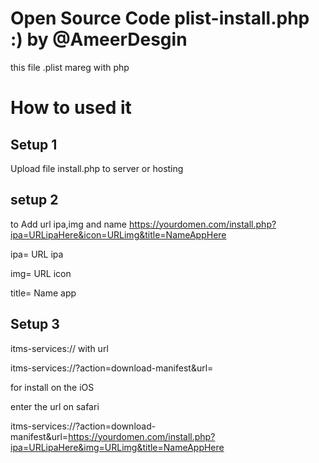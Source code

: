 # Open Source Code plist-install.php :) by @AmeerDesgin

this file .plist mareg with php 

# How to used it 

## Setup 1 
Upload file install.php to server or hosting 

## setup 2 
to Add url ipa,img and name 
https://yourdomen.com/install.php?ipa=URLipaHere&icon=URLimg&title=NameAppHere

ipa= URL ipa

img= URL icon 

title= Name app
## Setup 3 

itms-services:// with url 

itms-services://?action=download-manifest&url=

for install on the iOS 

enter the url on safari

itms-services://?action=download-manifest&url=https://yourdomen.com/install.php?ipa=URLipaHere&img=URLimg&title=NameAppHere
